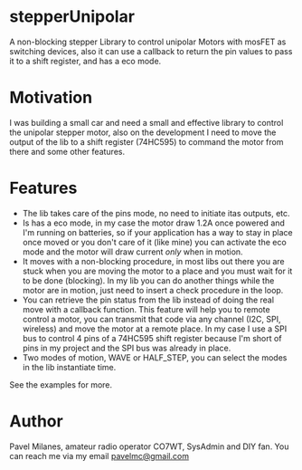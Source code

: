 # stepperUnipolar #

A non-blocking stepper Library to control unipolar Motors with mosFET as switching devices, also it can use a callback to return the pin values to pass it to a shift register, and has a eco mode.

# Motivation #

I was building a small car and need a small and effective library to control the unipolar stepper motor, also on the development I need to move the output of the lib to a shift register (74HC595) to command the motor from there and some other features.

# Features #

* The lib takes care of the pins mode, no need to initiate itas outputs, etc.
* Is has a eco mode, in my case the motor draw 1.2A once powered and I'm running on batteries, so if your application has a way to stay in place once moved or you don't care of it (like mine) you can activate the eco mode and the motor will draw current _only_ when in motion.
* It moves with a non-blocking procedure, in most libs out there you are stuck when you are moving the motor to a place and you must wait for it to be done (blocking). In my lib you can do another things while the motor are in motion, just need to insert a check procedure in the loop.
* You can retrieve the pin status from the lib instead of doing the real move with a callback function. This feature will help you to remote control a motor, you can transmit that code via any channel (I2C, SPI, wireless) and move the motor at a remote place. In my case I use a SPI bus to control 4 pins of a 74HC595 shift register because I'm short of pins in my project and the SPI bus was already in place.
* Two modes of motion, WAVE or HALF_STEP, you can select the modes in the lib instantiate time.

See the examples for more.

# Author #

Pavel Milanes, amateur radio operator CO7WT, SysAdmin and DIY fan. You can reach me via my email pavelmc@gmail.com
